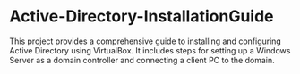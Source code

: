 # Active-Directory-InstallationGuide
This project provides a comprehensive guide to installing and configuring Active Directory using VirtualBox. It includes steps for setting up a Windows Server as a domain controller and connecting a client PC to the domain.
